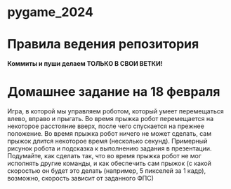 # pygame_2024

# Правила ведения репозитория
**Коммиты и пуши делаем ТОЛЬКО В СВОИ ВЕТКИ!**

# Домашнее задание на 18 февраля
Игра, в которой мы управляем роботом, который умеет перемещаться влево, вправо и прыгать. Во время прыжка робот перемещается на некоторое расстояние вверх, после чего спускается на прежнее положение. Во время прыжка робот ничего не может сделать, сам прыжок длится некоторое время (несколько секунд). Примерный рисунок робота и подсказка к выполнению задания в презентации. Подумайте, как сделать так, что во время прыжка робот не мог исполнять другие команды, и как обеспечить сам прыжок (с какой скоростью он будет это делать (например, 5 пикселей за 1 кадр), возможно, скорость зависит от заданного ФПС)
